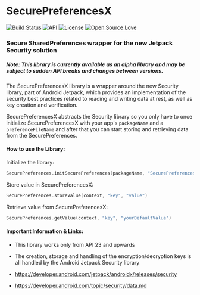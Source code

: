 # SecurePreferencesX

[![Build Status](https://travis-ci.com/drilonreqica/secure-preferencesX.svg?branch=master)](https://travis-ci.com/drilonreqica/secure-preferencesX)
[![API](https://img.shields.io/badge/API-23%2B-brightgreen.svg?style=flat)](https://android-arsenal.com/api?level=23)
[![License](https://img.shields.io/badge/License-Apache%202.0-blue.svg)](https://opensource.org/licenses/Apache-2.0)
[![Open Source Love](https://badges.frapsoft.com/os/v1/open-source.svg?v=103)](https://github.com/ellerbrock/open-source-badges/)

### Secure SharedPreferences wrapper for the new Jetpack Security solution


##### Note: This library is currently available as an alpha library and may be subject to sudden API breaks and changes between versions.

The SecurePreferencesX library is a wrapper around the new Security library, part of Android Jetpack, which provides an implementation of the security best practices related to reading and writing data at rest, as well as key creation and verification.

SecurePreferencesX abstracts the Security library so you only have to once initialize SecurePreferencesX with your app's `packageName` and a `preferenceFileName` and after that you can start storing and retrieving data from the SecurePreferences.

#### How to use the Library:

Initialize the library:
``` kotlin
SecurePreferences.initSecurePreferences(packageName, "SecurePreferencesFileName")
```

Store value in SecurePreferencesX:
``` kotlin
SecurePreferences.storeValue(context, "key", "value")
```

Retrieve value from SecurePreferencesX:
``` kotlin
SecurePreferences.getValue(context, "key", "yourDefaultValue")
```

#### Important Information & Links:

* This library works only from API 23 and upwards

* The creation, storage and handling of the encryption/decryption keys is all handled by the Android Jetpack Security library

* https://developer.android.com/jetpack/androidx/releases/security

* https://developer.android.com/topic/security/data.md